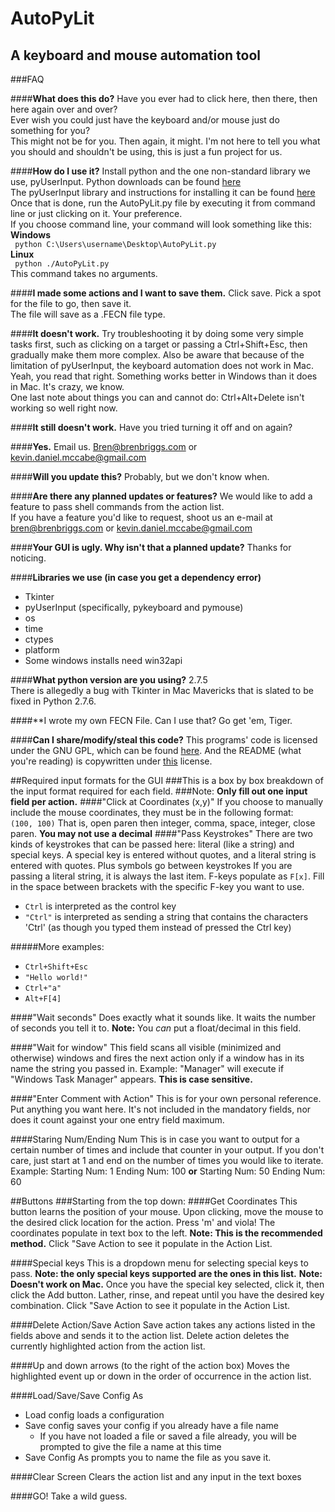 AutoPyLit
=================  
A keyboard and mouse automation tool  
------------------------------------  
   

###FAQ
  
####**What does this do?**
Have you ever had to click here, then there, then here again over and over?  
Ever wish you could just have the keyboard and/or mouse just do something for you?  
This might not be for you. Then again, it might. I'm not here to tell you what you should and shouldn't be using, this is just a fun project for us.  

####**How do I use it?**
Install python and the one non-standard library we use, pyUserInput. 
Python downloads can be found [here](http://www.python.org/download/)  
The pyUserInput library and instructions for installing it can be found [here](https://github.com/SavinaRoja/PyUserInput)  
Once that is done, run the AutoPyLit.py file by executing it from command line or just clicking on it. Your preference.  
If you choose command line, your command will look something like this:  
**Windows**  
` python C:\Users\username\Desktop\AutoPyLit.py`  
**Linux**  
` python ./AutoPyLit.py`  
This command takes no arguments.  
  
####**I made some actions and I want to save them.**
Click save. Pick a spot for the file to go, then save it.  
The file will save as a .FECN file type.  

####**It doesn't work.**
Try troubleshooting it by doing some very simple tasks first, such as clicking on a target or passing a Ctrl+Shift+Esc, then gradually make them more complex. 
Also be aware that because of the limitation of pyUserInput, the keyboard automation does not work in Mac.  
Yeah, you read that right. Something works better in Windows than it does in Mac. It's crazy, we know.  
One last note about things you can and cannot do: Ctrl+Alt+Delete isn't working so well right now.  

####**It still doesn't work.**
Have you tried turning it off and on again?  

####**Yes.**
Email us. Bren@brenbriggs.com or kevin.daniel.mccabe@gmail.com
  
####**Will you update this?**
Probably, but we don't know when.  

####**Are there any planned updates or features?** 
We would like to add a feature to pass shell commands from the action list.  
If you have a feature you'd like to request, shoot us an e-mail at bren@brenbriggs.com or kevin.daniel.mccabe@gmail.com  

####**Your GUI is ugly. Why isn't that a planned update?**
Thanks for noticing. 
  
####**Libraries we use (in case you get a dependency error)**  
*    Tkinter
*    pyUserInput (specifically, pykeyboard and pymouse)
*    os
*    time
*    ctypes
*    platform
*    Some windows installs need win32api

####**What python version are you using?**
2.7.5  
There is allegedly a bug with Tkinter in Mac Mavericks that is slated to be fixed in Python 2.7.6. 

####**I wrote my own FECN File. Can I use that? 
Go get 'em, Tiger. 

####**Can I share/modify/steal this code?**
This programs' code is licensed under the GNU GPL, which can be found [here](http://www.gnu.org/copyleft/gpl.txt).
And the README (what you're reading) is copywritten under [this](http://www.gnu.org/copyleft/fdl.txt) license.
  
##Required input formats for the GUI
###This is a box by box breakdown of the input format required for each field.
###Note: **Only fill out one input field per action.**
####"Click at Coordinates (x,y)"
If you choose to manually include the mouse coordinates, they must be in the following format:  
`(100, 100)`
That is, open paren then integer, comma, space, integer, close paren. **You may not use a decimal**
####"Pass Keystrokes"
There are two kinds of keystrokes that can be passed here: literal (like a string) and special keys. 
A special key is entered without quotes, and a literal string is entered with quotes. 
Plus symbols go between keystrokes
If you are passing a literal string, it is always the last item. 
F-keys populate as `F[x]`. Fill in the space between brackets with the specific F-key you want to use. 

*    `Ctrl` is interpreted as the control key
*    `"Ctrl"` is interpreted as sending a string that contains the characters 'Ctrl' (as though you typed them instead of pressed the Ctrl key)

#####More examples:

*    `Ctrl+Shift+Esc`
*    `"Hello world!"`
*    `Ctrl+"a"`
*    `Alt+F[4]`

####"Wait seconds"
Does exactly what it sounds like. It waits the number of seconds you tell it to. 
**Note:** You _can_ put a float/decimal in this field. 

####"Wait for window"
This field scans all visible (minimized and otherwise) windows and fires the next action only if a window has in its name the string you passed in. 
Example: 
"Manager" will execute if "Windows Task Manager" appears. **This is case sensitive.**

####"Enter Comment with Action"
This is for your own personal reference. Put anything you want here. It's not included in the mandatory fields, nor does it count against your one entry field maximum. 

####Staring Num/Ending Num
This is in case you want to output for a certain number of times and include that counter in your output. 
If you don't care, just start at 1 and end on the number of times you would like to iterate. 
Example:
Starting Num: 1
Ending Num:   100
**or**
Starting Num: 50
Ending Num:   60

##Buttons
###Starting from the top down:
####Get Coordinates
This button learns the position of your mouse. Upon clicking, move the mouse to the desired click location for the action. Press 'm' and viola! 
The coordinates populate in text box to the left. **Note: This is the recommended method.**
Click "Save Action to see it populate in the Action List. 

####Special keys
This is a dropdown menu for selecting special keys to pass. 
**Note: the only special keys supported are the ones in this list.**
**Note: Doesn't work on Mac.**
Once you have the special key selected, click it, then click the Add button. Lather, rinse, and repeat until you have the desired key combination. 
Click "Save Action to see it populate in the Action List. 

####Delete Action/Save Action
Save action takes any actions listed in the fields above and sends it to the action list. Delete action deletes the currently highlighted action from the action list. 

####Up and down arrows (to the right of the action box)
Moves the highlighted event up or down in the order of occurrence in the action list. 

####Load/Save/Save Config As
*    Load config loads a configuration
*    Save config saves your config if you already have a file name
     *  If you have not loaded a file or saved a file already, you will be prompted to give the file a name at this time
*    Save Config As prompts you to name the file as you save it. 

####Clear Screen
Clears the action list and any input in the text boxes

####GO!
Take a wild guess.
